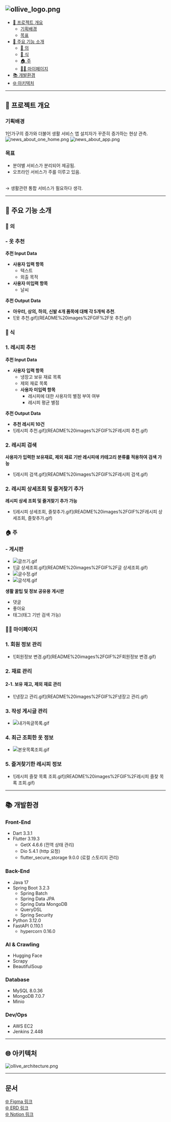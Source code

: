 ![ollive_logo.png](README%20images%2Follive_metadata%2Follive_logo.png)
---
- [📢 프로젝트 개요](#-프로젝트-개요)
    * [기획배경](#기획배경)
    * [목표](#목표)
- [📜 주요 기능 소개](#-주요-기능-소개)
    * [🍲 의](#-의)
    * [🥼 식](#-식)
    * [🏠 주](#-주)
    * [👨‍💼 마이페이지](#-마이페이지)
- [📚 개발환경](#-개발환경)
- [🌐 아키텍처](#-아키텍처)

---
## 📢 프로젝트 개요

### 기획배경
1인가구의 증가와 더불어 생활 서비스 앱 설치자가 꾸준히 증가하는 현상 관측.
![news_about_one_home.png](README%20images%2Follive_metadata%2Fnews_about_one_home.png)
![news_about_app.png](README%20images%2Follive_metadata%2Fnews_about_app.png)

### 목표
- 분야별 서비스가 분리되어 제공됨.
- 오프라인 서비스가 주를 이루고 있음.
<br>
&rarr; 생활관련 통합 서비스가 필요하다 생각.

---

## 📜 주요 기능 소개

### 🍲 의
### - 옷 추천 

**추천 Input Data**
- **사용자 입력 항목**
  - 텍스트
  - 외출 목적
- **사용자 미입력 항목**
  - 날씨

**추천 Output Data**
- **아우터, 상의, 하의, 신발 4개 품목에 대해 각 5개씩 추천**.
- ![옷 추천.gif](README%20images%2FGIF%2F옷 추천.gif)


### 🥼 식
### 1. 레시피 추천 

**추천 Input Data**
- **사용자 입력 항목**
    - 냉장고 보유 재료 목록
    - 제외 재료 목록
  - **사용자 미입력 항목**
      - 레시피에 대한 사용자의 별점 부여 여부
      - 레시피 평균 별점

**추천 Output Data**
- **추천 레시피 10건**
- ![레시피 추천.gif](README%20images%2FGIF%2F레시피 추천.gif)


### 2. 레시피 검색 
**사용자가 입력한 보유재료, 제외 재료 기반 레시피에 카테고리 분류를 적용하여 검색 가능**
- ![레시피 검색.gif](README%20images%2FGIF%2F레시피 검색.gif)


### 2. 레시피 상세조회 및 즐겨찾기 추가
**레시피 상세 조회 및 즐겨찾기 추가 가능**
- ![레시피 상세조회, 즐찾추가.gif](README%20images%2FGIF%2F레시피 상세조회, 즐찾추가.gif)



### 🏠 주
### - 게시판 
- ![글쓰기.gif](README%20images%2FGIF%2F글쓰기.gif)
- ![글 상세조회.gif](README%20images%2FGIF%2F글 상세조회.gif)
- ![글수정.gif](README%20images%2FGIF%2F글수정.gif)
- ![글삭제.gif](README%20images%2FGIF%2F글삭제.gif)


**생활 꿀팁 및 정보 공유용 게시판**
- 댓글
- 좋아요
- 태그(태그 기반 검색 가능)


### 👨‍💼 마이페이지
### 1. 회원 정보 관리 
- ![회원정보 변경.gif](README%20images%2FGIF%2F회원정보 변경.gif)


### 2. 재료 관리 
#### 2-1. 보유 재고, 제외 재료 관리
- ![냉장고 관리.gif](README%20images%2FGIF%2F냉장고 관리.gif)


### 3. 작성 게시글 관리
- ![내가쓱글목록.gif](README%20images%2FGIF%2F내가쓴글목록.gif)


### 4. 최근 조회한 옷 정보
- ![본옷목록조회.gif](README%20images%2FGIF%2F본옷목록조회.gif)


### 5. 즐겨찾기한 레시피 정보
- ![레시피 즐찾 목록 조회.gif](README%20images%2FGIF%2F레시피 즐찾 목록 조회.gif)


---

## 📚 개발환경
### Front-End
- Dart 3.3.1
- Flutter 3.19.3
  - GetX 4.6.6 (전역 상태 관리)
  - Dio 5.4.1 (http 요청)
  - flutter_secure_storage 9.0.0 (로컬 스토리지 관리)

### Back-End
- Java 17
- Spring Boot 3.2.3
  - Spring Batch
  - Spring Data JPA
  - Spring Data MongoDB
  - QueryDSL
  - Spring Security
- Python 3.12.0
- FastAPI 0.110.1
  - hypercorn 0.16.0

### AI & Crawling 
- Hugging Face
- Scrapy
- BeautifulSoup

### Database
- MySQL 8.0.36
- MongoDB 7.0.7
- Minio

### Dev/Ops
- AWS EC2
- Jenkins 2.448

---

## 🌐 아키텍처
![ollive_architecture.png](README%20images%2Follive_metadata%2Follive_architecture.png)

---

## 문서
[🌐 Figma 링크](https://www.figma.com/file/XNHn6FfhsM49wjNVZma2oT/%EC%8A%AC%EA%B8%B0%EB%A1%9C%EC%9A%B4-%EC%9E%90%EC%B7%A8-%EC%9A%A9%EC%82%AC?type=design&node-id=0-1&mode=design&t=UyvPMo4O8Ef1mryr-0)
<br>
[🌐 ERD 링크](https://www.erdcloud.com/d/o7geA5tsoHJtwagR2)
<br>
[🌐 Notion 링크](https://alloy-junhyun-0301.notion.site/88-a7d63387e81c4d9e9ef8ac2b1f234ebb?pvs=74)
